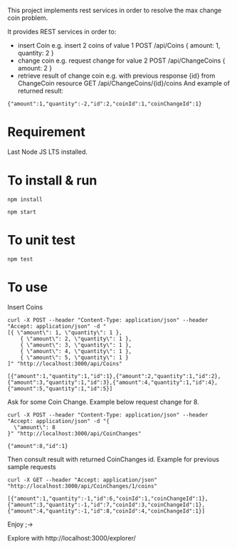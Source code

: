 This project implements rest services in order to resolve the max change coin problem.

It provides REST services in order to:
* insert Coin e.g. insert 2 coins of value 1 POST /api/Coins { amount: 1, quantity: 2 }
* change coin e.g. request change for value 2 POST /api/ChangeCoins  { amount: 2 }
* retrieve result of change coin e.g. with previous response {id} from ChangeCoin resource GET /api/ChangeCoins/{id}/coins 
   And example of returned result:
```
{"amount":1,"quantity":-2,"id":2,"coinId":1,"coinChangeId":1}
```

# Requirement

Last Node JS LTS installed.

# To install & run

```
npm install

npm start
```

# To  unit test

```
npm test
```

# To use

Insert Coins
```
curl -X POST --header "Content-Type: application/json" --header "Accept: application/json" -d "
[{ \"amount\": 1, \"quantity\": 1 },
    { \"amount\": 2, \"quantity\": 1 },
    { \"amount\": 3, \"quantity\": 1 },
    { \"amount\": 4, \"quantity\": 1 },
    { \"amount\": 5, \"quantity\": 1 }
]" "http://localhost:3000/api/Coins"

[{"amount":1,"quantity":1,"id":1},{"amount":2,"quantity":1,"id":2},{"amount":3,"quantity":1,"id":3},{"amount":4,"quantity":1,"id":4},{"amount":5,"quantity":1,"id":5}]
```


Ask for some Coin Change. 
Example below request change for 8. 
```
curl -X POST --header "Content-Type: application/json" --header "Accept: application/json" -d "{
  \"amount\": 8
}" "http://localhost:3000/api/CoinChanges"

{"amount":8,"id":1}
```

Then consult result with returned CoinChanges id. 
Example for previous sample requests
```
curl -X GET --header "Accept: application/json" "http://localhost:3000/api/CoinChanges/1/coins"

[{"amount":1,"quantity":-1,"id":6,"coinId":1,"coinChangeId":1},{"amount":3,"quantity":-1,"id":7,"coinId":3,"coinChangeId":1},{"amount":4,"quantity":-1,"id":8,"coinId":4,"coinChangeId":1}]
```

Enjoy ;->

Explore with http://localhost:3000/explorer/